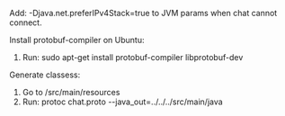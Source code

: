 Add:
-Djava.net.preferIPv4Stack=true
to JVM params when chat cannot connect.

Install protobuf-compiler on Ubuntu:
1. Run: sudo apt-get install protobuf-compiler libprotobuf-dev


Generate classess:
1. Go to /src/main/resources
2. Run: protoc chat.proto --java_out=../../../src/main/java